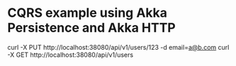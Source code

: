 CQRS example using Akka Persistence and Akka HTTP
====
curl -X PUT http://localhost:38080/api/v1/users/123 -d email=a@b.com
curl -X GET http://localhost:38080/api/v1/users